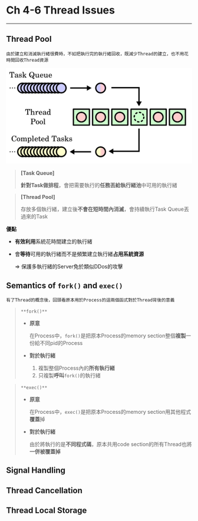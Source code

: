 # Ch 4-6 Thread Issues

---

## Thread Pool

`由於建立和消滅執行緒很費時，不如把執行完的執行緒回收，既減少Thread的建立，也不用花時間回收Thread資源`

![Thread_pool.svg.png](Ch%204-6%20Thread%20Issues%20904114f9a62b459eadbf8858aee60450/Thread_pool.svg.png)

> **[Task Queue]**
> 
> 
> **針對Task做排程**，會把需要執行的**任務丟給執行緒池**中可用的執行緒
> 

> **[Thread Pool]**
> 
> 
> 存放多個執行緒，建立後**不會在短時間內消滅**，會持續執行Task Queue丟過來的Task
> 

**優點**

- **有效利用**系統花時間建立的執行緒
- 會**等待**可用的執行緒而不是頻繁建立執行緒**占用系統資源**
    
    ⇒ 保護多執行緒的Server免於類似DDos的攻擊
    

## Semantics of `fork()` and `exec()`

`有了Thread的概念後，回頭看原本用於Process的這兩個函式對於Thread背後的意義`

> `**fork()**`
> 
> - **原意**
>     
>     在Process中，`fork()`是把原本Process的memory section整個**複製**一份給不同pid的Process
>     
> - **對於執行緒**
>     1. 複製整個Process內的**所有執行緒**
>     2. 只複製**呼叫**`fork()`的執行緒

> `**exec()**`
> 
> - **原意**
>     
>     在Process中，`exec()`是把原本Process的memory section用其他程式**覆蓋**掉
>     
> - **對於執行緒**
>     
>     由於將執行的是**不同程式碼**，原本共用code section的所有Thread也將**一併被覆蓋掉**
>     

## Signal Handling

## Thread Cancellation

## Thread Local Storage